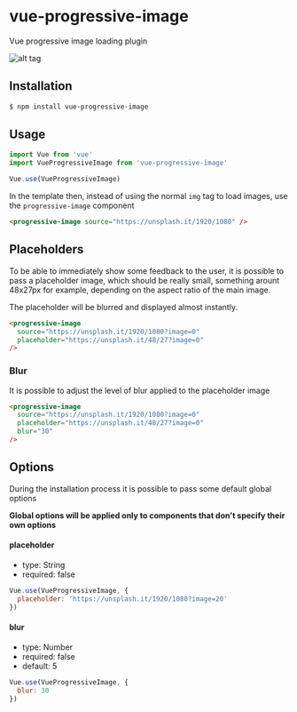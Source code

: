 # vue-progressive-image

Vue progressive image loading plugin


![alt tag](https://raw.githubusercontent.com/MatteoGabriele/vue-progressive-image/master/example.gif)


## Installation

```bash
$ npm install vue-progressive-image
```

## Usage

```js
import Vue from 'vue'
import VueProgressiveImage from 'vue-progressive-image'

Vue.use(VueProgressiveImage)
```

In the template then, instead of using the normal `img` tag to load images, use the `progressive-image` component

```html
<progressive-image source="https://unsplash.it/1920/1080" />
```

## Placeholders

To be able to immediately show some feedback to the user, it is possible to pass a placeholder image, which should be really small, something arount 48x27px for example, depending on the aspect ratio of the main image.

The placeholder will be blurred and displayed almost instantly.

```html
<progressive-image
  source="https://unsplash.it/1920/1080?image=0"
  placeholder="https://unsplash.it/48/27?image=0"
/>
```

### Blur

It is possible to adjust the level of blur applied to the placeholder image

```html
<progressive-image
  source="https://unsplash.it/1920/1080?image=0"
  placeholder="https://unsplash.it/48/27?image=0"
  blur="30"
/>
```

## Options

During the installation process it is possible to pass some default global options

**Global options will be applied only to components that don't specify their own options**


#### placeholder
*	type: String
*	required: false

```js
Vue.use(VueProgressiveImage, {
  placeholder: 'https://unsplash.it/1920/1080?image=20'
})
```

#### blur
*	type: Number
* required: false
*	default: 5

```js
Vue.use(VueProgressiveImage, {
  blur: 30
})
```
